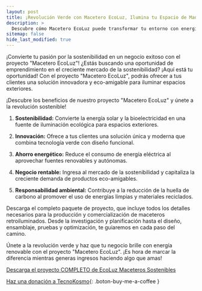 ```yaml
---
layout: post
title: ¡Revolución Verde con Macetero EcoLuz, Ilumina tu Espacio de Manera Sostenible!
description: >
  Descubre cómo Macetero EcoLuz puede transformar tu entorno con energía sostenible y diseño innovador
sitemap: false
hide_last_modified: true
---
```


¡Convierte tu pasión por la sostenibilidad en un negocio exitoso con el proyecto "Macetero EcoLuz"!
¿Estás buscando una oportunidad de emprendimiento en el creciente mercado de la sostenibilidad? ¡Aquí está tu oportunidad! Con el proyecto "Macetero EcoLuz", podrás ofrecer a tus clientes una solución innovadora y eco-amigable para iluminar espacios exteriores.

¡Descubre los beneficios de nuestro proyecto "Macetero EcoLuz" y únete a la revolución sostenible!

1. **Sostenibilidad:** Convierte la energía solar y la bioelectricidad en una fuente de iluminación ecológica para espacios exteriores.

2. **Innovación:** Ofrece a tus clientes una solución única y moderna que combina tecnología verde con diseño funcional.

3. **Ahorro energético:** Reduce el consumo de energía eléctrica al aprovechar fuentes renovables y autónomas.

4. **Negocio rentable:** Ingresa al mercado de la sostenibilidad y capitaliza la creciente demanda de productos eco-amigables.

5. **Responsabilidad ambiental:** Contribuye a la reducción de la huella de carbono al promover el uso de energías limpias y materiales reciclados.

Descarga el completo paquete de proyecto, que incluye todos los detalles necesarios para la producción y comercialización de maceteros retroiluminados. Desde la investigación y planificación hasta el diseño, ensamblaje, pruebas y optimización, te guiaremos en cada paso del camino.

Únete a la revolución verde y haz que tu negocio brille con energía renovable con el proyecto "Macetero EcoLuz". ¡Es hora de marcar la diferencia mientras generas ingresos haciendo algo que amas!

[Descarga el proyecto COMPLETO de EcoLuz Maceteros Sostenibles](https://www.dropbox.com/scl/fo/8l6887prhwxm9hitfy2s2/h?rlkey=esftxht3zmhovml05g23mvyvx&dl=0)

[Haz una donación a TecnoKosmo](https://www.buymeacoffee.com/nain.taleb){: .boton-buy-me-a-coffee }

<object data="../ecoLuzMaceteroEnergiasRenovables.pdf" width="100%" height="600" type='application/pdf'></object>